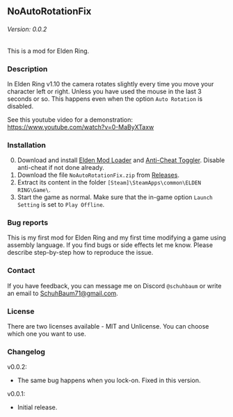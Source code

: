 ## NoAutoRotationFix
###### Version: 0.0.2

This is a mod for Elden Ring.

### Description
In Elden Ring v1.10 the camera rotates slightly every time you move your character left or right. Unless you have used the mouse in the last 3 seconds or so. This happens even when the option `Auto Rotation` is disabled.

See this youtube video for a demonstration:  
https://www.youtube.com/watch?v=0-MaByXTaxw

### Installation
0. Download and install [Elden Mod Loader](https://www.nexusmods.com/eldenring/mods/117) and [Anti-Cheat Toggler](https://www.nexusmods.com/eldenring/mods/90/). Disable anti-cheat if not done already.
1. Download the file `NoAutoRotationFix.zip` from [Releases](https://github.com/SchuhBaum/NoAutoRotationFix/releases/tag/v0.0.2).
2. Extract its content in the folder `[Steam]\SteamApps\common\ELDEN RING\Game\`.
3. Start the game as normal. Make sure that the in-game option `Launch Setting` is set to `Play Offline`.  

### Bug reports
This is my first mod for Elden Ring and my first time modifying a game using assembly language. If you find bugs or side effects let me know. Please describe step-by-step how to reproduce the issue.

### Contact
If you have feedback, you can message me on Discord `@schuhbaum` or write an email to SchuhBaum71@gmail.com.  

### License  
There are two licenses available - MIT and Unlicense. You can choose which one you want to use.

### Changelog
v0.0.2:
- The same bug happens when you lock-on. Fixed in this version.

v0.0.1:
- Initial release.